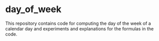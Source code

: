 # day_of_week
This repository contains code for computing the day of the week of a calendar day and experiments and explanations for the formulas in the code.
